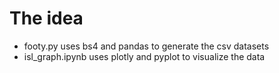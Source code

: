 <h1>The idea</h1>
<ul>
<li>footy.py uses bs4 and pandas to generate the csv datasets </li>
<li>isl_graph.ipynb uses plotly and pyplot to visualize the data</li>
</ul>
